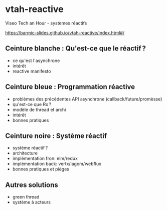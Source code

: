 # vtah-reactive
Viseo Tech an Hour - systèmes réactifs

https://barmic-slides.github.io/vtah-reactive/index.html#/


## Ceinture blanche : Qu'est-ce que le réactif ?

- ce qu'est l'asynchrone
- intérêt
- reactive manifesto

## Ceinture bleue : Programmation réactive

- problèmes des précédentes API asynchrone (callback/future/promèsse)
- qu'est-ce que Rx ?
- modèle de thread et archi
- intérêt
- bonnes pratiques

## Ceinture noire : Système réactif

- système réactif ?
- architecture
- implémentation fron: elm/redux
- implémentation back: vertx/lagom/webflux
- bonnes pratiques et pièges

## Autres solutions

- green thread
- système à acteurs